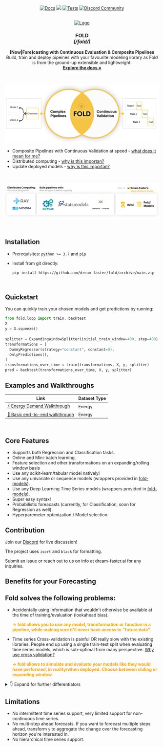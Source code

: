 <!-- # Fold -->
<!-- Formatted with Prettier -->

<p align="center">
  <a href="https://dream-faster.github.io/fold/"><img alt="Docs" src="https://img.shields.io/github/actions/workflow/status/dream-faster/fold/docs.yaml?logo=readthedocs"></a>
  <a href="https://codecov.io/gh/dream-faster/fold" ><img src="https://codecov.io/gh/dream-faster/fold/branch/main/graph/badge.svg?token=Z7I2XSF188"/></a>
  <a href="https://github.com/dream-faster/fold/actions/workflows/tests.yaml"><img alt="Tests" src="https://github.com/dream-faster/fold/actions/workflows/tests.yaml/badge.svg"/></a>
  <a href="https://discord.gg/EKJQgfuBpE"><img alt="Discord Community" src="https://img.shields.io/badge/Discord-%235865F2.svg?logo=discord&logoColor=white"></a>
</p>

<!-- PROJECT LOGO -->
<br />
<div align="center">
  <a href="https://dream-faster.github.io/fold/">
    <img src="https://raw.githubusercontent.com/dream-faster/fold/main/docs/images/logo.png" alt="Logo" width="90" >
  </a>
<h3 align="center"><b>FOLD</b><br> <i>(/fold/)</i></h3>
  <p align="center">
    <b>[Now|Fore]casting with Continuous Evaluation & Composite Pipelines</b><br> Build, train and deploy pipeines with your favourite modeling library as Fold is from the ground-up extensible and lightweight.
    <br/>
    <a href="https://dream-faster.github.io/fold/"><strong>Explore the docs »</strong></a>
  </p>
</div>
<br />

<!-- INTRO -->

![Fold's main features](docs/images/main_features.png)

- Composite Pipelines with Continuous Validation at speed - [what does it mean for me?](#benefits-for-your-Forecasting)
- Distributed computing - [why is this importan?](#benefits-for-your-Forecasting)
- Update deployed models - [why is this importan?](#benefits-for-your-Forecasting)

<br/>

![Fold works with many third party libraries](docs/images/third_party.png)

<!-- GETTING STARTED -->
<br/>

## Installation

- Prerequisites: `python >= 3.7` and `pip`

- Install from git directly:
  ```
  pip install https://github.com/dream-faster/fold/archive/main.zip
  ```

<br/>

## Quickstart

You can quickly train your chosen models and get predictions by running:

```python
from fold.loop import train, backtest
X
y = X.squeeze()

splitter = ExpandingWindowSplitter(initial_train_window=400, step=400)
transformations = [
  DummyRegressor(strategy="constant", constant=0),
  OnlyPredictions(),
]
transformations_over_time = train(transformations, X, y, splitter)
pred = backtest(transformations_over_time, X, y, splitter)
```

<!-- GETTING STARTED -->
## Examples and Walkthroughs

| Link                                                                      | Dataset Type |
| ------------------------------------------------------------------------- | ------------ |
| [⚡️ Energy Demand Walkthrough](github.com/dream-faster/fold/examples/energy) | Energy       |
| [🚋 Basic end-to-end walkthrough](github.com/dream-faster/fold/examples/energy)                                                                  | Energy         |

<br/>

## Core Features

- Supports both Regression and Classification tasks.
- Online and Mini-batch learning.
- Feature selection and other transformations on an expanding/rolling window basis
- Use any scikit-learn/tabular model natively!
- Use any univariate or sequence models (wrappers provided in [fold-models](https://github.com/dream-faster/fold-models)).
- Use any Deep Learning Time Series models (wrappers provided in [fold-models](https://github.com/dream-faster/fold-models)).
- Super easy syntax!
- Probabilistic foreacasts (currently, for Classification, soon for Regression as well).
- Hyperparemeter optimization / Model selection.
  

## Contribution

Join our [Discord](https://discord.gg/EKJQgfuBpE) for live discussion!

The project uses `isort` and `black` for formatting.

Submit an issue or reach out to us on info at dream-faster.ai for any inquiries.

## Benefits for your Forecasting

## Fold solves the following problems:

- Accidentally using information that wouldn't otherwise be available at the time of training/evaluation (lookahead bias). <p style="color:orange;">**→ fold allows you to use any model, transformation or function in a pipeline, while making sure it'll never have access to "future data".**<p>

- Time series Cross-validation is painful OR really slow with the existing libraries. People end up using a single train-test split when evaluating time series models, which is sub-optimal from many perspective. [Why use cross validation?](continuous-validation.md)<p style="color:orange;">
  **→ fold allows to simulate and evaluate your models like they would have performed, in reality/when deployed. Choose between sliding or expanding window.**</p>

<details>
  <summary>👇 Expand for further differentiators </summary>
<br>

- Model selection, Feature selection and Hyperparameter optimization is done on the whole time series, introducing major lookahead bias, creating unrealistic expectations of performance.<p style="color:orange;">
  **→ Allowing methodologically “correct” way to do Model selection, Feature selection and Hyperparameter Optimization (we call this the pre-validation step, done on the first window's train split).**</p>

- Too many dependencies and an either you use-all-or-none-of-it approach<p style="color:orange;">
  **→ Fold has very few hard dependencies (only pandas, numpy, tqdm and scikit-learn), and has a fraction of the number of lines of code as other major Time series libraries.**</p>

- Choosing between a time series library that only support certain kind of models.<p style="color:orange;">
  **→ Don't need to choose between `xgboost`, `sktime`, `darts` or `statsforecast` models. We will or already support them all, either natively or through [`fold-models`](https://github.com/dream-faster/fold-models)**</p>

- Most time series ML libraries have little or no support distributed computing.<p style="color:orange;">
  **→ Fold was built with distributed computing in mind. Your pipeline is automatically parallelized wherever it can be (for some extent, the rest is coming really soon)**</p>

- Using a single model, instead of ensembling, stacking or creating hybrid models.<p style="color:orange;">
  **→ Fold is _really_ flexible in what kind of pipelines you create and has native support for ensembling, stacking, hybrid models and meta-labeling. Why? [works really well for time series](https://linkinghub.elsevier.com/retrieve/pii/S0169207022001480).**</p>

- Hard to deploy models, that can't be updated.<p style="color:orange;">
  **→ Don't stop at training models, with `fold`, you can deploy with a couple of lines of code, and also update your models as new data comes in. Don't assume your models will not get out-of-date.**</p>

- We can't compare, ensemble or use online and mini-batch learning models together.<p style="color:orange;">
**→ `fold` supports both types of models natively.**</p>
</details>
</li>

## Limitations

- No intermittent time series support, very limited support for non-continuous time series.
- No multi-step ahead forecasts. If you want to forecast multiple steps ahead, transform `y` to aggregate the change over the forecasting horizon you're interested in.
- No hierarchical time series support.

